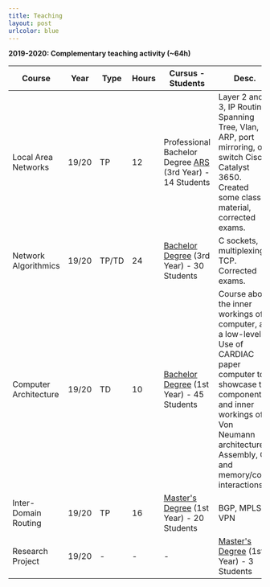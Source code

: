 ```yaml
---
title: Teaching
layout: post
urlcolor: blue
--- 
```

<span class="anchor" id="teaching"></span>

**2019-2020: Complementary teaching activity (~64h)**   


| Course                | Year  | Type  | Hours | Cursus - Students                                   | Desc.                                                                                                                                                                                                                    |
|-----------------------|-------|-------|---------|-------------------------------------------------------|--------------------------------------------------------------------------------------------------------------------------------------------------------------------------------------------------------------------------|
| Local Area Networks   | 19/20 | TP    | 12      | Professional Bachelor Degree [ARS](http://licences-informatique.unistra.fr/doku.php?id=formation:ars) (3rd Year) - 14 Students | Layer 2 and 3, IP Routing, Spanning Tree, Vlan, ARP, port mirroring,  on switch Cisco Catalyst 3650.  Created some class material, corrected exams.                                                                                    |
| Network Algorithmics  | 19/20 | TP/TD | 24      | [Bachelor Degree](http://licences-informatique.unistra.fr/doku.php?id=formation:info) (3rd Year) - 30 Students              | C sockets, multiplexing, TCP.  Corrected exams.                                                                                                                                                                          |
| Computer Architecture | 19/20 | TD    | 10      | [Bachelor Degree](http://licences-informatique.unistra.fr/doku.php?id=formation:info) (1st Year) - 45 Students              | Course about the inner workings  of a computer, at a low-level.  Use of CARDIAC paper computer  to showcase the components and inner workings of a Von Neumann architecture.  Assembly, C, and memory/code interactions. |
| Inter-Domain Routing  | 19/20 | TP    | 16      | [Master's Degree](http://master-informatique.unistra.fr/doku.php?id=formation:siris) (1st Year) - 20 Students              | BGP, MPLS, VPN                                                                                                                                                                                                           |
Research Project | 19/20 | - | - | - | [Master's Degree](http://master-informatique.unistra.fr/doku.php?id=formation:siris) (1st Year) - 3 Students  |  Introduction students to research through a light-internship-like project, which they do during one semester in addition to their usual courses. I co-monitored 3 students, two on a subject about BGP blackjack, a BGP vector of attack using blackholing, and one on a subject about QoS using Segment Routing 
